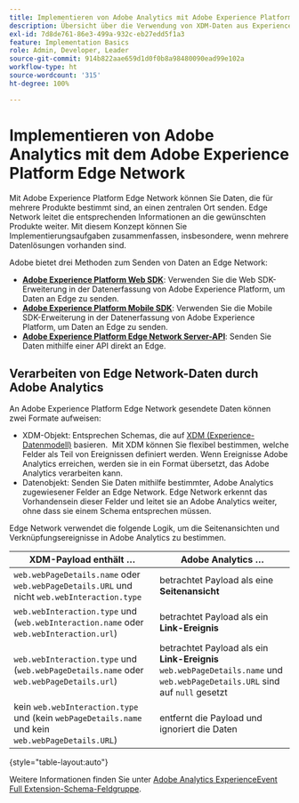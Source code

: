 ```yaml
---
title: Implementieren von Adobe Analytics mit Adobe Experience Platform Edge
description: Übersicht über die Verwendung von XDM-Daten aus Experience Platform in Adobe Analytics
exl-id: 7d8de761-86e3-499a-932c-eb27edd5f1a3
feature: Implementation Basics
role: Admin, Developer, Leader
source-git-commit: 914b822aae659d1d0f0b8a98480090ead99e102a
workflow-type: ht
source-wordcount: '315'
ht-degree: 100%

---
```


# Implementieren von Adobe Analytics mit dem Adobe Experience Platform Edge Network

Mit Adobe Experience Platform Edge Network können Sie Daten, die für mehrere Produkte bestimmt sind, an einen zentralen Ort senden. Edge Network leitet die entsprechenden Informationen an die gewünschten Produkte weiter. Mit diesem Konzept können Sie Implementierungsaufgaben zusammenfassen, insbesondere, wenn mehrere Datenlösungen vorhanden sind.

Adobe bietet drei Methoden zum Senden von Daten an Edge Network:

* **[Adobe Experience Platform Web SDK](web-sdk/overview.md)**: Verwenden Sie die Web SDK-Erweiterung in der Datenerfassung von Adobe Experience Platform, um Daten an Edge zu senden.
* **[Adobe Experience Platform Mobile SDK](mobile-sdk/overview.md)**: Verwenden Sie die Mobile SDK-Erweiterung in der Datenerfassung von Adobe Experience Platform, um Daten an Edge zu senden.
* **[Adobe Experience Platform Edge Network Server-API](server-api/overview.md)**: Senden Sie Daten mithilfe einer API direkt an Edge.



## Verarbeiten von Edge Network-Daten durch Adobe Analytics

An Adobe Experience Platform Edge Network gesendete Daten können zwei Formate aufweisen:

* XDM-Objekt: Entsprechen Schemas, die auf [XDM (Experience-Datenmodell)](https://experienceleague.adobe.com/docs/experience-platform/xdm/home.html?lang=de) basieren.  Mit XDM können Sie flexibel bestimmen, welche Felder als Teil von Ereignissen definiert werden. Wenn Ereignisse Adobe Analytics erreichen, werden sie in ein Format übersetzt, das Adobe Analytics verarbeiten kann.
* Datenobjekt: Senden Sie Daten mithilfe bestimmter, Adobe Analytics zugewiesener Felder an Edge Network. Edge Network erkennt das Vorhandensein dieser Felder und leitet sie an Adobe Analytics weiter, ohne dass sie einem Schema entsprechen müssen.


Edge Network verwendet die folgende Logik, um die Seitenansichten und Verknüpfungsereignisse in Adobe Analytics zu bestimmen.

| XDM-Payload enthält … | Adobe Analytics … |
|---|---|
| `web.webPageDetails.name` oder `web.webPageDetails.URL` und nicht `web.webInteraction.type` | betrachtet Payload als eine **Seitenansicht** |
| `web.webInteraction.type` und (`web.webInteraction.name` oder `web.webInteraction.url`) | betrachtet Payload als ein **Link-Ereignis** |
| `web.webInteraction.type` und (`web.webPageDetails.name` oder `web.webPageDetails.url`) | betrachtet Payload als ein **Link-Ereignis** <br/>`web.webPageDetails.name` und `web.webPageDetails.URL` sind auf `null` gesetzt |
| kein `web.webInteraction.type` und (kein `webPageDetails.name` und kein `web.webPageDetails.URL`) | entfernt die Payload und ignoriert die Daten |

{style="table-layout:auto"}

Weitere Informationen finden Sie unter [Adobe Analytics ExperienceEvent Full Extension-Schema-Feldgruppe](https://experienceleague.adobe.com/docs/experience-platform/xdm/field-groups/event/analytics-full-extension.html).
